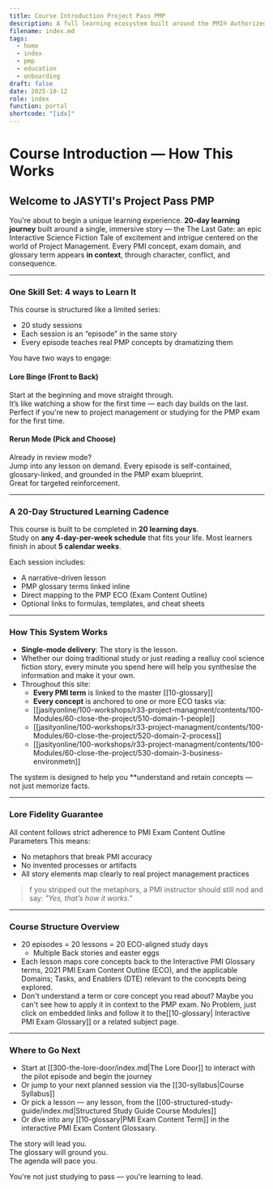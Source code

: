 ```yaml
---
title: Course Introduction Project Pass PMP
description: A full learning ecosystem built around the PMI® Authorized Exam Prep Workbook v3.2. One site, four worlds—learn it, see it, live it, and speak it.
filename: index.md
tags:
  - home
  - index
  - pmp
  - education
  - onboarding
draft: false
date: 2025-10-12
role: index
function: portal
shortcode: "[idx]"
---
```


#  Course Introduction — How This Works

## Welcome to JASYTI's Project Pass PMP

You're about to begin a unique learning experience.
**20-day learning journey** built around a single, immersive story — the The Last Gate: an epic Interactive Science Fiction Tale of excitement and intrigue centered on the world of Project Management. Every PMI concept, exam domain, and glossary term appears **in context**, through character, conflict, and consequence.

---

###  One Skill Set: 4 ways to Learn It

This course is structured like a limited series:  
- 20 study sessions  
- Each session is an “episode” in the same story  
- Every episode teaches real PMP concepts by dramatizing them

You have two ways to engage:

#### Lore Binge (Front to Back)
Start at the beginning and move straight through.  
It’s like watching a show for the first time — each day builds on the last.  
Perfect if you're new to project management or studying for the PMP exam for the first time.

#### Rerun Mode (Pick and Choose)
Already in review mode?  
Jump into any lesson on demand. Every episode is self-contained, glossary-linked, and grounded in the PMP exam blueprint.  
Great for targeted reinforcement.

---

###  A 20-Day Structured Learning Cadence

This course is built to be completed in **20 learning days**.  
Study on **any 4-day-per-week schedule** that fits your life. Most learners finish in about **5 calendar weeks**.

Each session includes:
- A narrative-driven lesson
- PMP glossary terms linked inline
- Direct mapping to the PMP ECO (Exam Content Outline)
- Optional links to formulas, templates, and cheat sheets

---

###  How This System Works

- **Single-mode delivery**: The story is the lesson.
- Whether our doing traditional study or just reading a realluy cool science fiction story, every minute you spend here will help you synthesise the information and make it your own.
- Throughout this site:
	- **Every PMI term** is linked to the master [[10-glossary]]
	- **Every concept** is anchored to one or more ECO tasks via:
  - [[jasityonline/100-workshops/r33-project-managment/contents/100-Modules/60-close-the-project/510-domain-1-people]]
  - [[jasityonline/100-workshops/r33-project-managment/contents/100-Modules/60-close-the-project/520-domain-2-process]]
  - [[jasityonline/100-workshops/r33-project-managment/contents/100-Modules/60-close-the-project/530-domain-3-business-environmetn]]

The system is designed to help you **understand and retain concepts — not just memorize facts.

---

### Lore Fidelity Guarantee

All content follows strict adherence to PMI Exam Content Outline Parameters
This means:
- No metaphors that break PMI accuracy  
- No invented processes or artifacts  
- All story elements map clearly to real project management practices

> f you stripped out the metaphors, a PMI instructor should still nod and say: *"Yes, that’s how it works."*

---

### Course Structure Overview

- 20 episodes = 20 lessons = 20 ECO-aligned study days
	- Multiple Back stories and easter eggs
- Each lesson maps core concepts back to the Interactive PMI Glossary terms, 2021 PMI Exam Content Outline (ECO),  and the applicable Domains; Tasks, and Enablers (DTE) relevant to the concepts being explored.
- Don't understand a term or core concept you read about?  Maybe you can't see how to apply it in context to the PMP exam. No Problem, just click on embedded links and follow it to the[[10-glossary| Interactive PMI Exam Glossary]] or a related subject page.

---

###  Where to Go Next

- Start at [[300-the-lore-door/index.md|The Lore Door]] to interact with the pilot episode and begin the journey  
- Or jump to your next planned session via the [[30-syllabus|Course Syllabus]]  
- Or pick a lesson — any lesson, from the [[00-structured-study-guide/index.md|Structured Study Guide Course Modules]]
- Or dive into any [[10-glossary|PMI Exam Content Term]] in the interactive PMI Exam Content Glossasry.

The story will lead you.  
The glossary will ground you.  
The agenda will pace you.

You're not just studying to pass — you're learning to lead.
